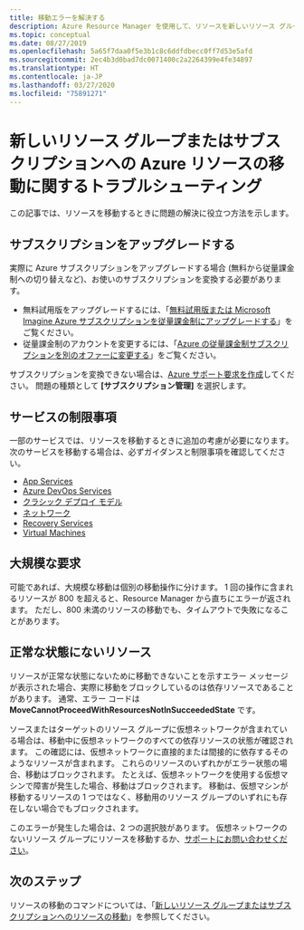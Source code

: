 ```yaml
---
title: 移動エラーを解決する
description: Azure Resource Manager を使用して、リソースを新しいリソース グループまたはサブスクリプションに移動します。
ms.topic: conceptual
ms.date: 08/27/2019
ms.openlocfilehash: 5a65f7daa0f5e3b1c8c6ddfdbecc0ff7d53e5afd
ms.sourcegitcommit: 2ec4b3d0bad7dc0071400c2a2264399e4fe34897
ms.translationtype: HT
ms.contentlocale: ja-JP
ms.lasthandoff: 03/27/2020
ms.locfileid: "75891271"
---
```

# <a name="troubleshoot-moving-azure-resources-to-new-resource-group-or-subscription"></a>新しいリソース グループまたはサブスクリプションへの Azure リソースの移動に関するトラブルシューティング

この記事では、リソースを移動するときに問題の解決に役立つ方法を示します。

## <a name="upgrade-a-subscription"></a>サブスクリプションをアップグレードする

実際に Azure サブスクリプションをアップグレードする場合 (無料から従量課金制への切り替えなど)、お使いのサブスクリプションを変換する必要があります。

* 無料試用版をアップグレードするには、「[無料試用版または Microsoft Imagine Azure サブスクリプションを従量課金制にアップグレードする](../../billing/billing-upgrade-azure-subscription.md)」をご覧ください。
* 従量課金制のアカウントを変更するには、「[Azure の従量課金制サブスクリプションを別のオファーに変更する](../../billing/billing-how-to-switch-azure-offer.md)」をご覧ください。

サブスクリプションを変換できない場合は、[Azure サポート要求を作成](../../azure-portal/supportability/how-to-create-azure-support-request.md)してください。 問題の種類として **[サブスクリプション管理]** を選択します。

## <a name="service-limitations"></a>サービスの制限事項

一部のサービスでは、リソースを移動するときに追加の考慮が必要になります。 次のサービスを移動する場合は、必ずガイダンスと制限事項を確認してください。

* [App Services](./move-limitations/app-service-move-limitations.md)
* [Azure DevOps Services](/azure/devops/organizations/billing/change-azure-subscription?toc=/azure/azure-resource-manager/toc.json)
* [クラシック デプロイ モデル](./move-limitations/classic-model-move-limitations.md)
* [ネットワーク](./move-limitations/networking-move-limitations.md)
* [Recovery Services](../../backup/backup-azure-move-recovery-services-vault.md?toc=/azure/azure-resource-manager/toc.json)
* [Virtual Machines](./move-limitations/virtual-machines-move-limitations.md)

## <a name="large-requests"></a>大規模な要求

可能であれば、大規模な移動は個別の移動操作に分けます。 1 回の操作に含まれるリソースが 800 を超えると、Resource Manager から直ちにエラーが返されます。 ただし、800 未満のリソースの移動でも、タイムアウトで失敗になることがあります。

## <a name="resource-not-in-succeeded-state"></a>正常な状態にないリソース

リソースが正常な状態にないために移動できないことを示すエラー メッセージが表示された場合、実際に移動をブロックしているのは依存リソースであることがあります。 通常、エラー コードは **MoveCannotProceedWithResourcesNotInSucceededState** です。

ソースまたはターゲットのリソース グループに仮想ネットワークが含まれている場合は、移動中に仮想ネットワークのすべての依存リソースの状態が確認されます。 この確認には、仮想ネットワークに直接的または間接的に依存するそのようなリソースが含まれます。 これらのリソースのいずれかがエラー状態の場合、移動はブロックされます。 たとえば、仮想ネットワークを使用する仮想マシンで障害が発生した場合、移動はブロックされます。 移動は、仮想マシンが移動するリソースの 1 つではなく、移動用のリソース グループのいずれにも存在しない場合でもブロックされます。

このエラーが発生した場合は、2 つの選択肢があります。 仮想ネットワークのないリソース グループにリソースを移動するか、[サポートにお問い合わせください](../../azure-portal/supportability/how-to-create-azure-support-request.md)。

## <a name="next-steps"></a>次のステップ

リソースの移動のコマンドについては、「[新しいリソース グループまたはサブスクリプションへのリソースの移動](move-resource-group-and-subscription.md)」を参照してください。
